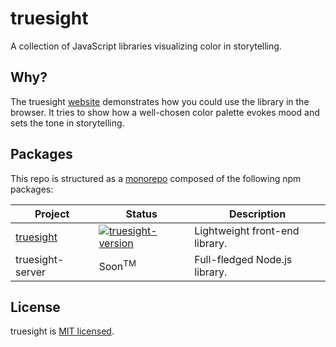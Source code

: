 # truesight

A collection of JavaScript libraries visualizing color in storytelling.

## Why?

The truesight [website](https://chennara.github.io/truesight/) demonstrates how you could use the library in the browser. It tries to show how a well-chosen color palette evokes mood and sets the tone in storytelling.

## Packages

This repo is structured as a [monorepo](https://lernajs.io/) composed of the following npm packages:

| Project                            | Status                                                           | Description                    |
| ---------------------------------- | ---------------------------------------------------------------- | ------------------------------ |
| [truesight][truesight-package-ref] | [![truesight-version][truesight-version-ref]][truesight-npm-ref] | Lightweight front-end library. |
| truesight-server                   | Soon<sup>TM</sup>                                                | Full-fledged Node.js library.  |

[truesight-package-ref]: ./packages/truesight
[truesight-version-ref]: https://badge.fury.io/js/truesight.svg
[truesight-npm-ref]: https://badge.fury.io/js/truesight

## License

truesight is [MIT licensed](./LICENSE).
